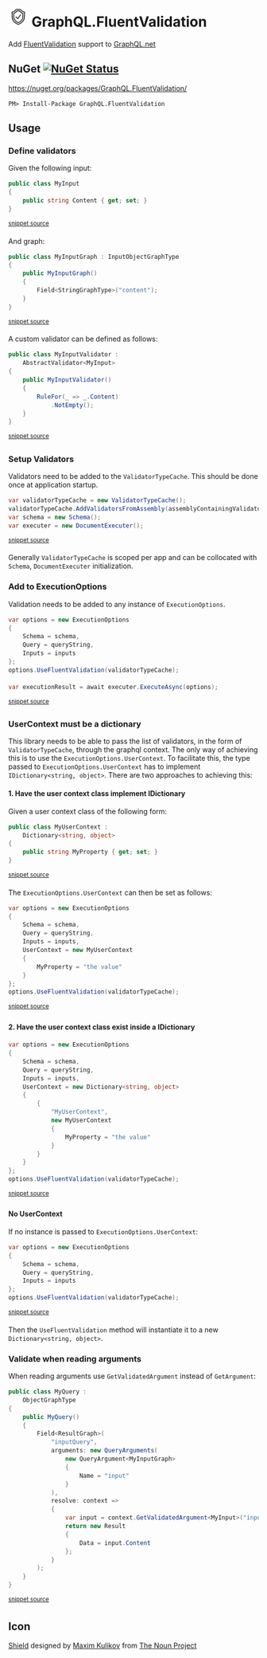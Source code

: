 <!--
This file was generate by MarkdownSnippets.
Source File: /readme.source.md
To change this file edit the source file and then re-run the generation using either the dotnet global tool (https://github.com/SimonCropp/MarkdownSnippets#markdownsnippetstool) or using the api (https://github.com/SimonCropp/MarkdownSnippets#running-as-a-unit-test).
-->
# <img src="https://raw.githubusercontent.com/SimonCropp/GraphQL.Validation/master/src/icon.png" height="40px"> GraphQL.FluentValidation

Add [FluentValidation](https://fluentvalidation.net/) support to [GraphQL.net](https://github.com/graphql-dotnet/graphql-dotnet)


## NuGet [![NuGet Status](https://badgen.net/nuget/v/GraphQL.FluentValidation/)](https://www.nuget.org/packages/GraphQL.FluentValidation/)

https://nuget.org/packages/GraphQL.FluentValidation/

    PM> Install-Package GraphQL.FluentValidation


## Usage


### Define validators

Given the following input:

<!-- snippet: input -->
```cs
public class MyInput
{
    public string Content { get; set; }
}
```
<sup>[snippet source](/src/Tests/Snippets/MyInput.cs#L2-L7)</sup>
<!-- endsnippet -->

And graph:

<!-- snippet: graph -->
```cs
public class MyInputGraph : InputObjectGraphType
{
    public MyInputGraph()
    {
        Field<StringGraphType>("content");
    }
}
```
<sup>[snippet source](/src/Tests/Snippets/MyInputGraph.cs#L3-L11)</sup>
<!-- endsnippet -->

A custom validator can be defined as follows:

<!-- snippet: validator -->
```cs
public class MyInputValidator :
    AbstractValidator<MyInput>
{
    public MyInputValidator()
    {
        RuleFor(_ => _.Content)
            .NotEmpty();
    }
}
```
<sup>[snippet source](/src/Tests/Snippets/MyInputValidator.cs#L3-L13)</sup>
<!-- endsnippet -->


### Setup Validators

Validators need to be added to the `ValidatorTypeCache`. This should be done once at application startup.

<!-- snippet: StartConfig -->
```cs
var validatorTypeCache = new ValidatorTypeCache();
validatorTypeCache.AddValidatorsFromAssembly(assemblyContainingValidators);
var schema = new Schema();
var executer = new DocumentExecuter();
```
<sup>[snippet source](/src/Tests/Snippets/QueryExecution.cs#L18-L25)</sup>
<!-- endsnippet -->

Generally `ValidatorTypeCache` is scoped per app and can be collocated with `Schema`, `DocumentExecuter` initialization.


### Add to ExecutionOptions

Validation needs to be added to any instance of `ExecutionOptions`.

<!-- snippet: UseFluentValidation -->
```cs
var options = new ExecutionOptions
{
    Schema = schema,
    Query = queryString,
    Inputs = inputs
};
options.UseFluentValidation(validatorTypeCache);

var executionResult = await executer.ExecuteAsync(options);
```
<sup>[snippet source](/src/Tests/Snippets/QueryExecution.cs#L30-L42)</sup>
<!-- endsnippet -->


### UserContext must be a dictionary

This library needs to be able to pass the list of validators, in the form of `ValidatorTypeCache`, through the graphql context. The only way of achieving this is to use the `ExecutionOptions.UserContext`. To facilitate this, the type passed to `ExecutionOptions.UserContext` has to implement `IDictionary<string, object>`. There are two approaches to achieving this:


#### 1. Have the user context class implement IDictionary

Given a user context class of the following form:

<!-- snippet: ContextImplementingDictionary -->
```cs
public class MyUserContext :
    Dictionary<string, object>
{
    public string MyProperty { get; set; }
}
```
<sup>[snippet source](/src/Tests/Snippets/QueryExecution.cs#L45-L53)</sup>
<!-- endsnippet -->

The `ExecutionOptions.UserContext` can then be set as follows:

<!-- snippet: ExecuteQueryWithContextImplementingDictionary -->
```cs
var options = new ExecutionOptions
{
    Schema = schema,
    Query = queryString,
    Inputs = inputs,
    UserContext = new MyUserContext
    {
        MyProperty = "the value"
    }
};
options.UseFluentValidation(validatorTypeCache);
```
<sup>[snippet source](/src/Tests/Snippets/QueryExecution.cs#L57-L71)</sup>
<!-- endsnippet -->


#### 2. Have the user context class exist inside a IDictionary

<!-- snippet: ExecuteQueryWithContextInsideDictionary -->
```cs
var options = new ExecutionOptions
{
    Schema = schema,
    Query = queryString,
    Inputs = inputs,
    UserContext = new Dictionary<string, object>
    {
        {
            "MyUserContext",
            new MyUserContext
            {
                MyProperty = "the value"
            }
        }
    }
};
options.UseFluentValidation(validatorTypeCache);
```
<sup>[snippet source](/src/Tests/Snippets/QueryExecution.cs#L76-L96)</sup>
<!-- endsnippet -->


#### No UserContext

If no instance is passed to `ExecutionOptions.UserContext`:

<!-- snippet: NoContext -->
```cs
var options = new ExecutionOptions
{
    Schema = schema,
    Query = queryString,
    Inputs = inputs
};
options.UseFluentValidation(validatorTypeCache);
```
<sup>[snippet source](/src/Tests/Snippets/QueryExecution.cs#L101-L111)</sup>
<!-- endsnippet -->

Then the `UseFluentValidation` method will instantiate it to a new `Dictionary<string, object>`.



### Validate when reading arguments

When reading arguments use `GetValidatedArgument` instead of `GetArgument`:

<!-- snippet: GetValidatedArgument -->
```cs
public class MyQuery :
    ObjectGraphType
{
    public MyQuery()
    {
        Field<ResultGraph>(
            "inputQuery",
            arguments: new QueryArguments(
                new QueryArgument<MyInputGraph>
                {
                    Name = "input"
                }
            ),
            resolve: context =>
            {
                var input = context.GetValidatedArgument<MyInput>("input");
                return new Result
                {
                    Data = input.Content
                };
            }
        );
    }
}
```
<sup>[snippet source](/src/Tests/Snippets/Query.cs#L4-L31)</sup>
<!-- endsnippet -->


## Icon

<a href="https://thenounproject.com/term/shield/1893182/" target="_blank">Shield</a> designed by [Maxim Kulikov](https://thenounproject.com/maxim221/) from [The Noun Project](https://thenounproject.com)
